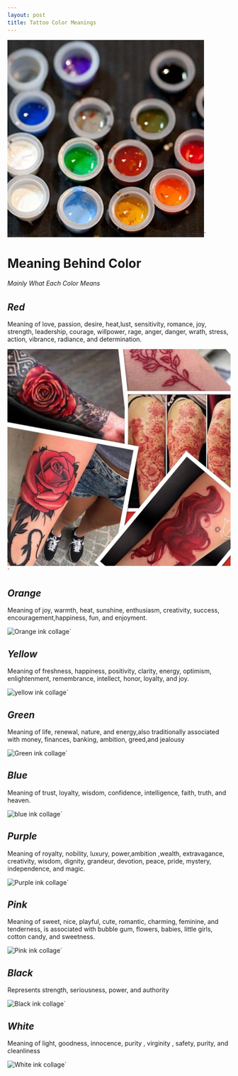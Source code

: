 ```yaml
---
layout: post
title: Tattoo Color Meanings 
---
```



![differnetinks](/images/IMG_6308.JPG)`



# Meaning Behind Color 
###### Mainly What Each Color Means


## *Red*
Meaning of  love, passion, desire, heat,lust, sensitivity, romance, joy, strength, leadership, courage, willpower, rage, anger, danger, wrath, stress, action, vibrance, radiance, and determination.


![Red ink collage](/images/IMG_6369.JPG)`


## *Orange*
 Meaning of joy, warmth, heat, sunshine, enthusiasm, creativity, success, encouragement,happiness, fun, and enjoyment.

![Orange ink collage](/images/)`


## *Yellow*

 Meaning of freshness, happiness, positivity, clarity, energy, optimism, enlightenment, remembrance, intellect, honor, loyalty, and joy. 
 
 
![yellow ink collage](/images/)` 
 
## *Green* 

Meaning of life, renewal, nature, and energy,also traditionally associated with money, finances, banking, ambition, greed,and  jealousy

![Green ink collage](/images/)`


## *Blue*

Meaning of trust, loyalty, wisdom, confidence, intelligence, faith, truth, and heaven.


![blue ink collage](/images/)`

## *Purple*
 Meaning of royalty, nobility, luxury, power,ambition ,wealth, extravagance, creativity, wisdom, dignity, grandeur, devotion, peace, pride, mystery, independence, and magic.
 
 
 ![Purple ink collage](/images/)`
 
## *Pink*
 Meaning of sweet, nice, playful, cute, romantic, charming, feminine, and tenderness, is associated with bubble gum, flowers, babies, little girls, cotton candy, and sweetness.
 
 
 ![Pink ink collage](/images/)`
## *Black*
Represents strength, seriousness, power, and authority


![Black ink collage](/images/)`







## *White*
 Meaning of light, goodness, innocence, purity , virginity , safety, purity, and cleanliness
 

![White ink collage](/images/)`


